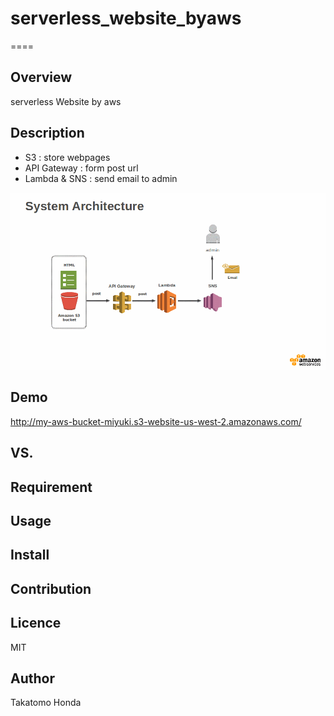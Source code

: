 # serverless_website_byaws
====

## Overview
serverless Website by aws

## Description
* S3 : store webpages
* API Gateway : form post url
* Lambda & SNS : send email to admin 

![](https://github.com/chaingng/serverless_website_byaws/blob/master/capture/AWS-images.gif)

## Demo

http://my-aws-bucket-miyuki.s3-website-us-west-2.amazonaws.com/

## VS. 

## Requirement

## Usage

## Install

## Contribution

## Licence
MIT

## Author
Takatomo Honda
